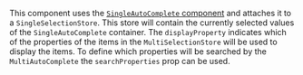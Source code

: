 This component uses the [`SingleAutoComplete` component](#singleautocomplete) and attaches it to a `SingleSelectionStore`. 
This store will contain the currently selected values of the `SingleAutoComplete` container.
The `displayProperty` indicates which of the properties of the items in the `MultiSelectionStore` will be used to display the items.
To define which properties will be searched by the `MultiAutoComplete` the `searchProperties` prop can be used.
